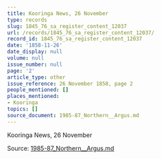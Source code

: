 ```yaml
---
title: Kooringa News, 26 November
type: records
slug: 1845_76_sa_register_content_12037
url: /records/1845_76_sa_register_content_12037/
record_id: 1845_76_sa_register_content_12037
date: '1858-11-26'
date_display: null
volume: null
issue_number: null
page: '2'
article_type: other
issue_reference: 26 November 1858, page 2
people_mentioned: []
places_mentioned:
- Kooringa
topics: []
source_document: 1985-87_Northern__Argus.md
---
```


Kooringa News, 26 November

Source: [1985-87_Northern__Argus.md](/downloads/markdown/1985-87_Northern__Argus.md)
